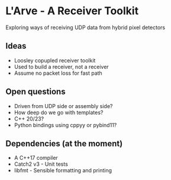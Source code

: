 # L'Arve - A Receiver Toolkit
Exploring ways of receiving UDP data from hybrid pixel detectors


## Ideas
- Loosley copupled receiver toolkit 
- Used to build a receiver, not a receiver
- Assume no packet loss for fast path

## Open questions
- Driven from UDP side or assembly side?
- How deep do we go with templates?
- C++ 20/23?
- Python bindings using cppyy or pybind11?


## Dependencies (at the moment)
- A C++17 compiler
- Catch2 v3 - Unit tests
- libfmt - Sensible formatting and printing